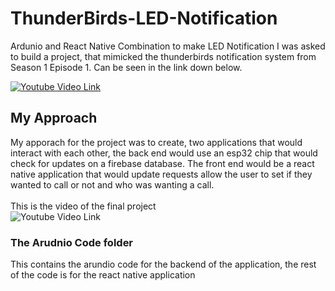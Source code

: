 # ThunderBirds-LED-Notification
Ardunio and React Native Combination to make LED Notification
I was asked to build a project, that mimicked the thunderbirds notification system from Season 1 Episode 1. Can be seen in the link down below.   

[![Youtube Video Link](http://img.youtube.com/vi/YOUTUBE_VIDEO_ID_HERE/0.jpg)](https://www.youtube.com/watch?v=wLiH4xrCITI&t=920s)

##  My Approach
My apporach for the project was to create, two applications that would interact with each other, the back end would use an esp32 chip that would check for updates 
on a firebase database. The front end would be a react native application that would update requests allow the user to set if they wanted to call or not and who was 
wanting a call. <br> <br> 
This is the video of the final project <br> 
![Youtube Video Link](https://youtube.com/shorts/nm_e2X9FdPg)

### The Arudnio Code folder
This contains the arundio code for the backend of the application, the rest of the code is for the react native application

